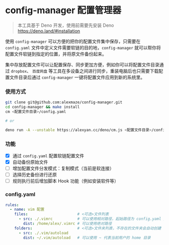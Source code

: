 # config-manager 配置管理器

> 本工具基于 Deno 开发，使用前需要先安装 Deno https://deno.land/#installation

使用 `config-manager` 可以方便的把你的配置文件集中保存，只需要在 `config.yaml` 文件中定义文件需要软链的目的地，`config-manager` 就可以帮你将配置文件软链到指定的位置，并将原文件备份起来。

集中存放配置文件可以让配置保存、同步更加方便，例如你可以将配置文件目录通过 `dropbox`、 `百度网盘` 等工具在多设备之间进行同步，重装电脑后也只需要下载配置文件目录后通过 `config-manager` 一键将配置文件应用到新的系统里。

### 使用方式

```sh
git clone git@github.com:alexmaze/config-manager.git
cd config-manager && make install
cm <配置文件目录>/config.yaml

# or

deno run -A --unstable https://alexyan.cc/deno/cm.js <配置文件目录>/config.yaml
```

### 功能

- [x] 通过 `config.yaml` 配置软链配置文件
- [x] 自动备份原始文件
- [ ] 增加配置文件分发模式：复制模式（当前是软连接）
- [ ] 选择历史备份进行还原
- [ ] 规则执行前后增加脚本 Hook 功能（例如安装软件等）

### config.yaml

```yaml
rules:
  - name: vim 配置
    files:                      # <可选>文件列表
      - src: ./.vimrc           # 可以使用相对路径，起始路径为 config.yaml 文件所在目录
        dist: /home/alex/.vimrc # 可以使用绝对路径
    folders:                    # <可选>文件夹列表，不存在的文件夹会自动创建
      - src: ./.vim/autoload
        dist: ~/.vim/autoload   # 可以使用 ~ 代表当前用户的 home 目录
```
